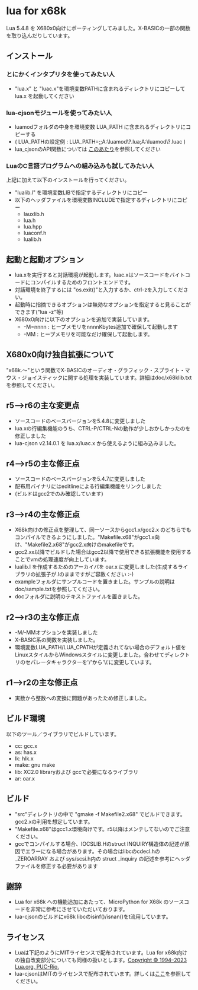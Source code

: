 # lua for x68k
Lua 5.4.8 を X680x0向けにポーティングしてみました。X-BASICの一部の関数を取り込んだりしています。

## インストール
### とにかくインタプリタを使ってみたい人
* "lua.x" と "luac.x"を環境変数PATHに含まれるディレクトリにコピーして lua.x を起動してください

### lua-cjsonモジュールを使ってみたい人
* luamodフォルダの中身を環境変数 LUA_PATH に含まれるディレクトリにコピーする
* ( LUA_PATHの設定例 : LUA_PATH=;;A:\\luamod\\?.lua;A:\\luamod\\?.luac )
* lua_cjsonのAPI関数については [このあたり](https://github.com/kazuwai1/lua_cjson_x68k/blob/main/README_orig.md)を参照してください

### LuaのC言語プログラムへの組み込みも試してみたい人
上記に加えて以下のインストールを行ってください。
* "lualib.l" を環境変数LIBで指定するディレクトリにコピー
* 以下のヘッダファイルを環境変数INCLUDEで指定するディレクトリにコピー
    * lauxlib.h
    * lua.h
    * lua.hpp
    * luaconf.h
    * lualib.h

## 起動と起動オプション
* lua.xを実行すると対話環境が起動します。luac.xはソースコードをバイトコードにコンパイルするためのフロントエンドです。
* 対話環境を終了するには "os.exit()"と入力するか、ctrl-zを入力してください。
* 起動時に指摘できるオプションは無効なオプションを指定すると見ることができます("lua -z"等)
* X680x0向けに以下のオプションを追加で実装しています。
    * -M=nnnn : ヒープメモリをnnnnKbytes追加で確保して起動します
    * -MM : ヒープメモリを可能なだけ確保して起動します。

## X680x0向け独自拡張について
"x68k.～"という関数でX-BASICのオーディオ・グラフィック・スプライト・マウス・ジョイスティックに関する処理を実装しています。詳細はdoc/x68klib.txtを参照してください。

## r5-->r6の主な変更点
* ソースコードのベースバージョンを5.4.8に変更しました
* lua.xの行編集機能のうち、CTRL-P/CTRL-Nの動作が少しおかしかったのを修正しました
* lua-cjson v2.14.0.1 を lua.x/luac.x から使えるように組み込みました。

## r4-->r5の主な修正点
* ソースコードのベースバージョンを5.4.7に変更しました
* 配布用バイナリにはeditlineによる行編集機能をリンクしました
* (ビルドはgcc2でのみ確認しています)

## r3-->r4の主な修正点
* X68k向けの修正点を整理して、同一ソースからgcc1.x/gcc2.x のどちらでもコンパイルできるようにしました。"Makefile.x68"がgcc1.x向け、"Makefile2.x68"がgcc2.x向けのmakefileです。
* gcc2.xx以降でビルドした場合はgcc2以降で使用できる拡張機能を使用することでvmの処理速度が向上しています。
* lualib.l を作成するためのアーカイバを oar.x に変更しました(生成するライブラリの拡張子が.lのままですがご容赦ください :-)
* exampleフォルダにサンプルコードを置きました。サンプルの説明はdoc/sample.txtを参照してください。
* docフォルダに説明のテキストファイルを置きました。

## r2-->r3の主な修正点
* -M/-MMオプションを実装しました
* X-BASIC系の関数を実装しました。
* 環境変数LUA_PATH/LUA_CPATHが定義されてない場合のデフォルト値をLinuxスタイルからWindowsスタイルに変更しました。合わせてディレクトリのセパレータキャラクターを'/'から'\\\\'に変更しています。

## r1-->r2の主な修正点
* 実数から整数への変換に問題があったため修正しました。

## ビルド環境
以下のツール／ライブラリでビルドしています。
* cc: gcc.x
* as: has.x
* lk: hlk.x
* make: gnu make
* lib: XC2.0 libraryおよび gccで必要になるライブラリ
* ar: oar.x

## ビルド
* "src"ディレクトリの中で "gmake -f Makefile2.x68" でビルドできます。gcc2.xの利用を想定しています。
* "Makefile.x68"はgcc1.x環境向けです。r5以降はメンテしてないのでご注意ください。
* gccでコンパイルする場合、IOCSLIB.Hのstruct INQUIRY構造体の記述が原因でエラーになる場合があります。その場合はlibcのcdecl.hの _ZEROARRAY および sys/scsi.h内の struct _inquiry の記述を参考にヘッダファイルを修正する必要があります

## 謝辞
* Lua for x68k への機能追加にあたって、MicroPython for X68k のソースコードを非常に参考にさせていただいております。
* lua-cjsonのビルドにx68k libcのisinf()/isnan()をt流用しています。

## ライセンス
* Luaは下記のようにMITライセンスで配布されています。Lua for x68k向けの独自改変部分についても同様の扱いとします。[Copyright © 1994–2023 Lua.org, PUC-Rio.](https://www.lua.org/license.html)
* lua-cjsonはMITのライセンスで配布されています。詳しくは[ここ](https://github.com/kazuwai1/lua_cjson_x68k/blob/main/LICENSE)を参照してください。
